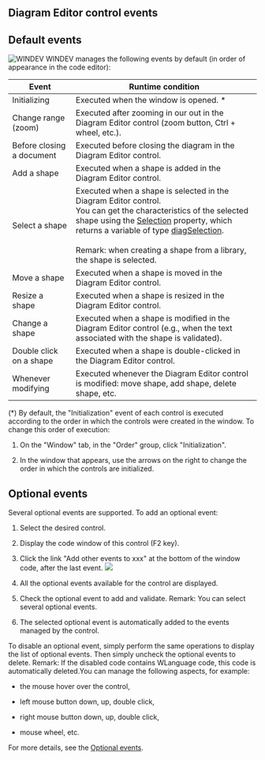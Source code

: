 
## Diagram Editor control events
			

<a name="NOTE1"></a>
<a name="NOTE1_1"></a>


## Default events
<a name="default_events_ELTTEXTE000230"></a>
![WINDEV](https://doc.pcsoft.fr/ext/images/us/WD.png) WINDEV manages the following events by default (in order of appearance in the code editor):

| Event | Runtime condition |
| --- | --- |
| Initializing | Executed when the window is opened. \* |
| Change range (zoom) | Executed after zooming in our out in the Diagram Editor control (zoom button, Ctrl + wheel, etc.). |
| Before closing a document | Executed before closing the diagram in the Diagram Editor control. |
| Add a shape | Executed when a shape is added in the Diagram Editor control. |
| Select a shape | Executed when a shape is selected in the Diagram Editor control. <br>You can get the characteristics of the selected shape using the [Selection](../Proprietes/1000023033.md) property, which returns a variable of type [diagSelection](../WDLang1/1410088172.md). <br><br>Remark: when creating a shape from a library, the shape is selected. |
| Move a shape | Executed when a shape is moved in the Diagram Editor control. |
| Resize a shape | Executed when a shape is resized in the Diagram Editor control. |
| Change a shape | Executed when a shape is modified in the Diagram Editor control (e.g., when the text associated with the shape is validated). |
| Double click on a shape | Executed when a shape is double-clicked in the Diagram Editor control. |
| Whenever modifying | Executed whenever the Diagram Editor control is modified: move shape, add shape, delete shape, etc. |


(\*) By default, the "Initialization" event of each control is executed according to the order in which the controls were created in the window. To change this order of execution: 

1. On the "Window" tab, in the "Order" group, click "Initialization".

2. In the window that appears, use the arrows on the right to change the order in which the controls are initialized.








<a name="NOTE2"></a>
<a name="NOTE2_1"></a>


## Optional events
<a name="optional_events_ELTTEXTE000260"></a>
Several optional events are supported.
To add an optional event:

1. Select the desired control.

2. Display the code window of this control (F2 key).

3. Click the link "Add other events to xxx" at the bottom of the window code, after the last event.  ![](https://doc.pcsoft.fr/en-US/images/image.awp?langid=3&name=Traitements_optionnels_WD_OK%20-%20HC%20N%B0001.gif)


4. All the optional events available for the control are displayed. 

5. Check the optional event to add and validate. 
	Remark: You can select several optional events. 

6. The selected optional event is automatically added to the events managed by the control.




To disable an optional event, simply perform the same operations to display the list of optional events. Then simply uncheck the optional events to delete. 
Remark: If the disabled code contains WLanguage code, this code is automatically deleted.You can manage the following aspects, for example:

- the mouse hover over the control,

- left mouse button down, up, double click,

- right mouse button down, up, double click, 

- mouse wheel, etc.




For more details, see the [Optional events](../WDChamp/1014004.md).


